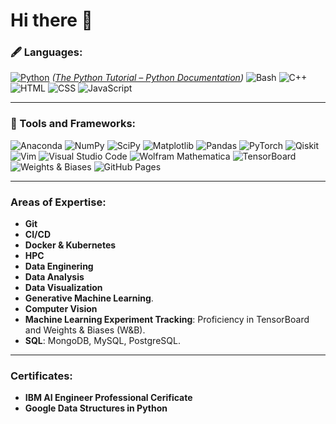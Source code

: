 # Hi there 👋

### 🖋️ Languages:

[![Python](https://img.shields.io/badge/Python-blue?style=flat&logo=python&logoColor=white)](https://docs.python.org/3/tutorial/index.html#the-python-tutorial)
*([The Python Tutorial – Python Documentation](https://docs.python.org/3/tutorial/index.html#the-python-tutorial))*
![Bash](https://img.shields.io/badge/Bash-black?style=flat&logo=gnubash&logoColor=white)
![C++](https://img.shields.io/badge/C++-00599C?style=flat&logo=cplusplus&logoColor=white)
![HTML](https://img.shields.io/badge/HTML5-E34F26?style=flat&logo=html5&logoColor=white) ![CSS](https://img.shields.io/badge/CSS3-1572B6?style=flat&logo=css3&logoColor=white) ![JavaScript](https://img.shields.io/badge/JavaScript-F7DF1E?style=flat&logo=javascript&logoColor=black)

---

### 🚀 Tools and Frameworks:

![Anaconda](https://img.shields.io/badge/Anaconda-44A833?style=flat&logo=anaconda&logoColor=white) ![NumPy](https://img.shields.io/badge/NumPy-013243?style=flat&logo=numpy&logoColor=white) ![SciPy](https://img.shields.io/badge/SciPy-8CAAE6?style=flat&logo=scipy&logoColor=white) ![Matplotlib](https://img.shields.io/badge/Matplotlib-11557C?style=flat&logo=matplotlib&logoColor=white) ![Pandas](https://img.shields.io/badge/Pandas-150458?style=flat&logo=pandas&logoColor=white) ![PyTorch](https://img.shields.io/badge/PyTorch-EE4C2C?style=flat&logo=pytorch&logoColor=white) ![Qiskit](https://img.shields.io/badge/Qiskit-532C7D?style=flat&logo=qiskit&logoColor=white) ![Vim](https://img.shields.io/badge/Vim-019733?style=flat&logo=vim&logoColor=white) ![Visual Studio Code](https://img.shields.io/badge/Visual%20Studio%20Code-007ACC?style=flat&logo=visualstudiocode&logoColor=white) ![Wolfram Mathematica](https://img.shields.io/badge/Wolfram%20Mathematica-DD1100?style=flat&logo=wolfram&logoColor=white) ![TensorBoard](https://img.shields.io/badge/TensorBoard-FF6F00?style=flat&logo=tensorflow&logoColor=white) ![Weights & Biases](https://img.shields.io/badge/Weights%20%26%20Biases-FFBE00?style=flat&logo=wandb&logoColor=black) ![GitHub Pages](https://img.shields.io/badge/GitHub%20Pages-222222?style=flat&logo=github&logoColor=white)

---

### Areas of Expertise:

- **Git**
- **CI/CD**
- **Docker & Kubernetes**
- **HPC**
- **Data Enginering**
- **Data Analysis**
- **Data Visualization**
- **Generative Machine Learning**.
- **Computer Vision**
- **Machine Learning Experiment Tracking**: Proficiency in TensorBoard and Weights & Biases (W&B).
- **SQL**: MongoDB, MySQL, PostgreSQL.
---

### Certificates:

- **IBM AI Engineer Professional Cerificate**
- **Google Data Structures in Python**
